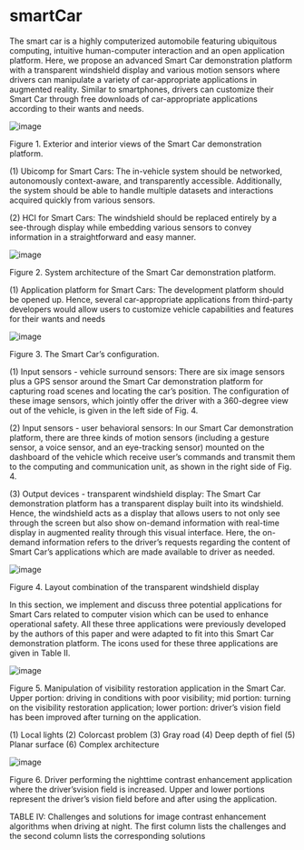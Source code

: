 # smartCar
The smart car is a highly computerized automobile featuring ubiquitous computing, intuitive human-computer interaction and an open application platform. Here, we propose an advanced Smart Car demonstration platform with a transparent windshield display and various motion sensors where drivers can manipulate a variety of car-appropriate applications in augmented reality. Similar to smartphones, drivers can customize their Smart Car through free downloads of car-appropriate applications according to their wants and needs. 



![image](https://github.com/smartCarLab/smartCar/blob/master/image/image1.png?raw=true)

Figure 1. Exterior and interior views of the Smart Car demonstration platform. 

(1) Ubicomp for Smart Cars: The in-vehicle system should be networked, autonomously context-aware, and transparently
accessible. Additionally, the system should be able to handle multiple datasets and interactions acquired quickly from
various sensors.

(2) HCI for Smart Cars: The windshield should be replaced entirely by a see-through display while embedding various sensors
to convey information in a straightforward and easy manner.

![image](https://github.com/smartCarLab/smartCar/blob/master/image/image2.png?raw=true)

Figure 2. System architecture of the Smart Car demonstration platform.

(1) Application platform for Smart Cars: The development platform should be opened up. Hence, several car-appropriate
applications from third-party developers would allow users to customize vehicle capabilities and features for their wants
and needs

![image](https://github.com/smartCarLab/smartCar/blob/master/image/image3.png?raw=true)

Figure 3. The Smart Car’s configuration.

(1) Input sensors - vehicle surround sensors: There are six image sensors plus a GPS sensor around the Smart Car
demonstration platform for capturing road scenes and locating the car’s position. The configuration of these image sensors, which jointly offer the driver with a 360-degree view out of the vehicle, is given in the left side of Fig. 4.

(2) Input sensors - user behavioral sensors: In our Smart Car demonstration platform, there are three kinds of motion
sensors (including a gesture sensor, a voice sensor, and an eye-tracking sensor) mounted on the dashboard of the vehicle
which receive user’s commands and transmit them to the computing and communication unit, as shown in the right side
of Fig. 4.

(3) Output devices - transparent windshield display: The Smart Car demonstration platform has a transparent display built
into its windshield. Hence, the windshield acts as a display that allows users to not only see through the screen but
also show on-demand information with real-time display in augmented reality through this visual interface. Here, the
on-demand information refers to the driver’s requests regarding the content of Smart Car’s applications which are made available to driver as needed.

![image](https://github.com/smartCarLab/smartCar/blob/master/image/image4.png?raw=true)

Figure 4. Layout combination of the transparent windshield display

In this section, we implement and discuss three potential applications for Smart Cars related to computer vision which can be used to enhance operational safety. All these three applications were previously developed by the authors of this paper and were adapted to fit into this Smart Car demonstration platform. The icons used for these three applications are given in Table II.

![image](https://github.com/smartCarLab/smartCar/blob/master/image/image5.png?raw=true)

Figure 5. Manipulation of visibility restoration application in the Smart Car. Upper portion:
driving in conditions with poor visibility; mid portion: turning on the visibility restoration application;
lower portion: driver’s vision field has been improved after turning on the application.

(1) Local lights
(2) Colorcast problem
(3) Gray road
(4) Deep depth of fiel
(5) Planar surface
(6) Complex architecture

![image](https://github.com/smartCarLab/smartCar/blob/master/image/image6.png?raw=true)

Figure 6. Driver performing the nighttime contrast enhancement application where the
driver’svision field is increased. Upper and lower portions represent the driver’s vision field
before and after using the application.

TABLE IV: Challenges and solutions for image contrast enhancement algorithms when driving at night. The first column lists the challenges and the second column lists the corresponding solutions

